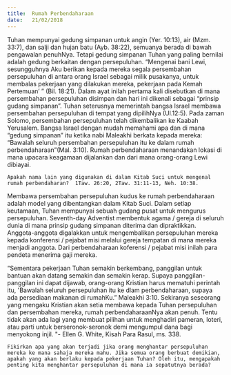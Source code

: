 ```yaml
---
title:  Rumah Perbendaharaan
date:   21/02/2018
---
```


Tuhan mempunyai gedung simpanan untuk angin (Yer. 10:13), air (Mzm. 33:7), dan salji dan hujan batu (Ayb. 38:22), semuanya berada di bawah pengawalan penuhNya.  Tetapi gedung simpanan Tuhan yang paling bernilai adalah gedung berkaitan dengan persepuluhan.  “Mengenai bani Lewi, sesungguhnya Aku berikan kepada mereka segala persembahan persepuluhan di antara orang Israel sebagai milik pusakanya, untuk membalas pekerjaan yang dilakukan mereka, pekerjaan pada Kemah Pertemuan’ ” (Bil. 18:21).  Dalam ayat inilah pertama kali disebutkan di mana persembahan persepuluhan disimpan dan hari ini dikenali sebagai “prinsip gudang simpanan”.  Tuhan seterusnya memerintah bangsa Israel membawa persembahan persepuluhan di tempat yang dipilihNya (Ul.12:5).  Pada zaman Solomo, persembahan persepuluhan telah dikembalikan ke Kaabah Yerusalem.  Bangsa Israel dengan mudah memahami apa dan di mana “gedung simpanan” itu ketika nabi Maleakhi berkata kepada mereka: “Bawalah seluruh persembahan persepuluhan itu ke dalam rumah perbendaharaan”(Mal. 3:10).  Rumah perbendaharaan menandakan lokasi di mana upacara keagamaan dijalankan dan dari mana orang-orang Lewi dibiayai.

`Apakah nama lain yang digunakan di dalam Kitab Suci untuk mengenal rumah perbendaharan?  1Taw. 26:20, 2Taw. 31:11-13, Neh. 10:38.`

Membawa persembahan persepuluhan kudus ke rumah perbendaharaan adalah model yang dibentangkan dalam Kitab Suci. Dalam setiap keutamaan, Tuhan mempunyai sebuah gudang pusat untuk mengurus persepuluhan. Seventh-day Adventist membentuk agama / gereja di seluruh dunia di mana prinsip gudang simpanan diterima dan dipraktikkan. Anggota-anggota digalakkan untuk mengembalikan persepuluhan mereka kepada konferensi / pejabat misi melalui gereja tempatan di mana mereka menjadi anggota.  Dari perbendaharaan koferensi / pejabat misi inilah para pendeta menerima gaji mereka.

“Sementara pekerjaan Tuhan semakin berkembang, panggilan untuk bantuan akan datang semakin dan semakin kerap.  Supaya panggilan-panggilan ini dapat dijawab, orang-orang Kristian harus mematuhi perintah itu, 'Bawalah seluruh persepuluhan itu ke dlam perbendaharaan, supaya ada persediaan makanan di rumahKu.” Maleakhi 3:10. Sekiranya seseorang yang mengaku Kristian akan setia membawa kepada Tuhan persepuluhan dan persembahan mereka, rumah perbendaharaanNya akan penuh. Tentu tidak akan ada lagi yang membuat pilihan untuk menghadiri pameran, loteri, atau parti untuk berseronok-seronok demi mengumpul dana bagi menyokong injil. "- Ellen G. White, Kisah Para Rasul, ms. 338.

`Fikirkan apa yang akan terjadi jika orang menghantar persepuluhan mereka ke mana sahaja mereka mahu. Jika semua orang berbuat demikian, apakah yang akan berlaku kepada pekerjaan Tuhan? Oleh itu, mengapakah penting kita menghantar persepuluhan di mana ia sepatutnya berada?`